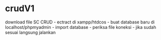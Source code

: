 # crudV1
download file SC CRUD - ectract di xampp/htdcos - buat database baru di localhost/phpmyadmin - import database - periksa file koneksi - jika sudah sesuai langsung jalankan

